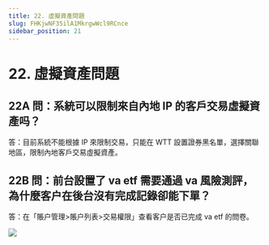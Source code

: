 ```yaml
---
title: 22. 虛擬資產問題
slug: FHKjwNF35ilA1MkrgwWcl9RCnce
sidebar_position: 21
---
```



# 22. 虛擬資產問題

## 22A 問：系統可以限制來自內地 IP 的客戶交易虛擬資產吗？

答：目前系統不能根據 IP 來限制交易，只能在 WTT 設置證券黑名單，選擇關聯地區，限制內地客戶交易虛擬資產。

## 22B 問：前台設置了 va etf 需要通過 va 風險測評，為什麼客户在後台沒有完成記錄卻能下單？

答：在「賬户管理&gt;賬户列表&gt;交易權限」查看客户是否已完成 va etf 的問卷。

<img src="/assets/TFLhby2msoKE6UxKkYplr4yDgSd.png" src-width="1797" src-height="915" align="center"/>

